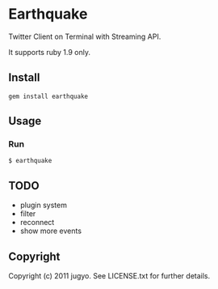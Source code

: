 Earthquake
====

Twitter Client on Terminal with Streaming API.

It supports ruby 1.9 only.

Install
----

    gem install earthquake

Usage
----

### Run

    $ earthquake

TODO
----

* plugin system
 * filter
* reconnect
* show more events

Copyright
----

Copyright (c) 2011 jugyo. See LICENSE.txt for further details.